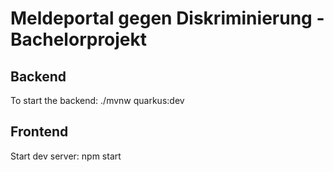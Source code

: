 # Meldeportal gegen Diskriminierung - Bachelorprojekt 

## Backend

To start the backend:
./mvnw quarkus:dev


## Frontend

Start dev server:
npm start 

